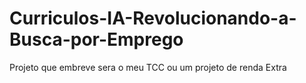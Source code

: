 # Curriculos-IA-Revolucionando-a-Busca-por-Emprego
Projeto que embreve sera o meu TCC ou um projeto de renda Extra
